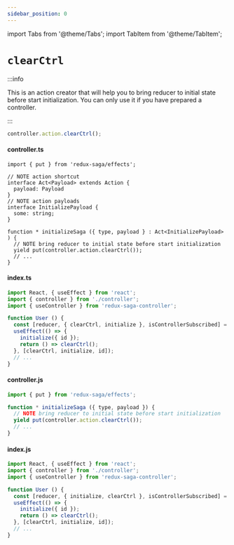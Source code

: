 ```yaml
---
sidebar_position: 0
---
```


import Tabs from '@theme/Tabs';
import TabItem from '@theme/TabItem';


# `clearCtrl`

:::info

This is an action creator that will help you to bring reducer to initial state
before start initialization.
You can only use it if you have prepared a controller.

:::

```js
controller.action.clearCtrl();
```

<Tabs defaultValue="ts">

<TabItem value="ts" label="Type Script">

#### controller.ts

```tsx {14}
import { put } from 'redux-saga/effects';

// NOTE action shortcut
interface Act<Payload> extends Action {
  payload: Payload
}
// NOTE action payloads
interface InitializePayload {
  some: string;
}

function * initializeSaga ({ type, payload } : Act<InitializePayload> ) {
  // NOTE bring reducer to initial state before start initialization
  yield put(controller.action.clearCtrl());
  // ...
}
```
#### index.ts

```jsx {9}
import React, { useEffect } from 'react';
import { controller } from './controller';
import { useController } from 'redux-saga-controller';

function User () {
  const [reducer, { clearCtrl, initialize }, isControllerSubscribed] = useController(controller);
  useEffect(() => {
    initialize({ id });
    return () => clearCtrl();
  }, [clearCtrl, initialize, id]);
  // ...
}
```

</TabItem>
<TabItem value="js" label="Java Script">

#### controller.js

```jsx {5}
import { put } from 'redux-saga/effects';

function * initializeSaga ({ type, payload }) {
  // NOTE bring reducer to initial state before start initialization
  yield put(controller.action.clearCtrl());
  // ...
}
```

#### index.js

```jsx {9}
import React, { useEffect } from 'react';
import { controller } from './controller';
import { useController } from 'redux-saga-controller';

function User () {
  const [reducer, { initialize, clearCtrl }, isControllerSubscribed] = useController(controller);
  useEffect(() => {
    initialize({ id });
    return () => clearCtrl();
  }, [clearCtrl, initialize, id]);
  // ...
}
```
</TabItem>
</Tabs>
